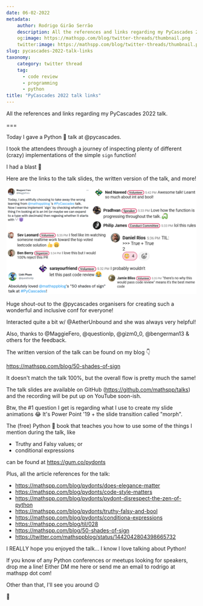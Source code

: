 ```yaml
---
date: 06-02-2022
metadata:
    author: Rodrigo Girão Serrão
    description: All the references and links regarding my PyCascades 2022 talk.
    og:image: https://mathspp.com/blog/twitter-threads/thumbnail.png
    twitter:image: https://mathspp.com/blog/twitter-threads/thumbnail.png
slug: pycascades-2022-talk-links
taxonomy:
    category: twitter thread
    tag:
      - code review
      - programming
      - python
title: "PyCascades 2022 talk links"
---
```


All the references and links regarding my PyCascades 2022 talk.

===

Today I gave a Python 🐍 talk at @pycascades.

I took the attendees through a journey of inspecting plenty of different (crazy) implementations of the simple `sign` function!

I had a blast 🥳

Here are the links to the talk slides, the written version of the talk, and more!

![A collage of funny reactions and nice feedback from my talk.](pycascades2022_reactions.webp "Some feedback and live reactions I got.")

Huge shout-out to the @pycascades organisers for creating such a wonderful and inclusive conf for everyone!

Interacted quite a bit w/ @AetherUnbound and she was always very helpful!

Also, thanks to @MaggieFero, @questionlp, @gizm0_0, @bengerman13 & others for the feedback.

The written version of the talk can be found on my blog 👇

https://mathspp.com/blog/50-shades-of-sign

It doesn't match the talk 100%, but the overall flow is pretty much the same!

The talk slides are available on GitHub (https://github.com/mathspp/talks) and the recording will be put up on YouTube soon-ish.

Btw, the #1 question I get is regarding what I use to create my slide animations 😂
It's Power Point '19 + the slide transition called "morph".

The (free) Python 🐍 book that teaches you how to use some of the things I mention during the talk, like

 - Truthy and Falsy values; or
 - conditional expressions

can be found at https://gum.co/pydonts

Plus, all the article references for the talk:

 - https://mathspp.com/blog/pydonts/does-elegance-matter
 - https://mathspp.com/blog/pydonts/code-style-matters
 - https://mathspp.com/blog/pydonts/pydont-disrespect-the-zen-of-python
 - https://mathspp.com/blog/pydonts/truthy-falsy-and-bool
 - https://mathspp.com/blog/pydonts/conditiona-expressions
 - https://mathspp.com/blog/til/028
 - https://mathspp.com/blog/50-shades-of-sign
 - https://twitter.com/mathsppblog/status/1442042804398665732

I REALLY hope you enjoyed the talk... I know I love talking about Python!

If you know of any Python conferences or meetups looking for speakers, drop me a line! Either DM me here or send me an email to rodrigo at mathspp dot com!

Other than that, I'll see you around 😉

👋
